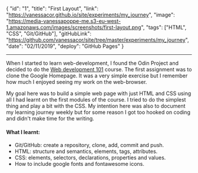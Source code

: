 {
"id": "1",
"title": "First Layout",
"link": "https://vanessacor.github.io/site/experiments/my_journey", "image": "https://media-vanessapoppe-me.s3-eu-west-1.amazonaws.com/images/screenshots/first-layout.png",
"tags": ["HTML", "CSS", "Git/GitHub"],
"gitHubLink": "https://github.com/vanessacor/site/tree/master/experiments/my_journey",
"date": "02/11/2019",
"deploy": "GitHub Pages"
}

---

When I started to learn web-development, I found the Odin Project and decided to do the [Web development 101](https://www.theodinproject.com/courses/web-development-101) course. The first assignment was to clone the Google Homepage. It was a very simple exercise but I remember how much I enjoyed seeing my work on the web-browser.

My goal here was to build a simple web page with just HTML and CSS using all I had learnt on the first modules of the course. I tried to do the simplest thing and play a bit with the CSS. My intention here was also to document my learning journey weekly but for some reason I got too hooked on coding and didn't make time for the writing.

#### What I learnt:

- Git/GitHub: create a repository, clone, add, commit and push.
- HTML: structure and semantics, elements, tags, attributes.
- CSS: elements, selectors, declarations, properties and values.
- How to include google fonts and fontawesome icons.
